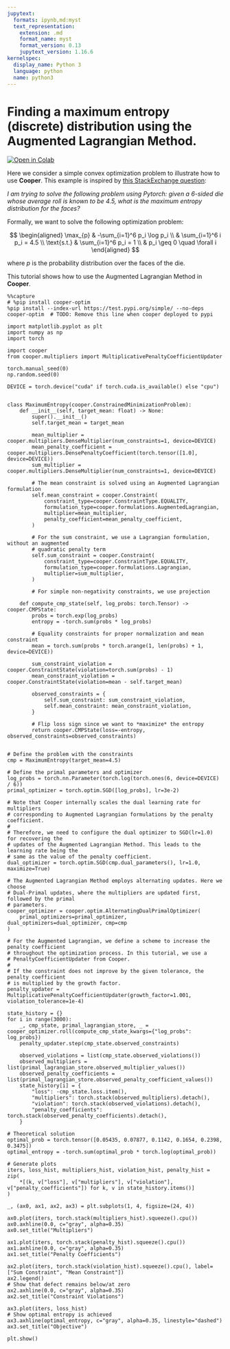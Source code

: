 ```yaml
---
jupytext:
  formats: ipynb,md:myst
  text_representation:
    extension: .md
    format_name: myst
    format_version: 0.13
    jupytext_version: 1.16.6
kernelspec:
  display_name: Python 3
  language: python
  name: python3
---
```


# Finding a maximum entropy (discrete) distribution using the Augmented Lagrangian Method.

[![Open in Colab](https://colab.research.google.com/assets/colab-badge.svg)](https://colab.research.google.com/github/cooper-org/cooper/blob/master/docs/source/notebooks/plot_max_entropy_augmented_lagrangian.ipynb)


Here we consider a simple convex optimization problem to illustrate how to use
**Cooper**. This example is inspired by [this StackExchange question](https://datascience.stackexchange.com/questions/107366/how-do-you-solve-strictly-constrained-optimization-problems-with-pytorch):

*I am trying to solve the following problem using Pytorch: given a 6-sided die
whose average roll is known to be 4.5, what is the maximum entropy distribution
for the faces?*

Formally, we want to solve the following optimization problem:

$$
\begin{aligned}
    \max_{p} & -\sum_{i=1}^6 p_i \log p_i \\
    & \sum_{i=1}^6 i p_i = 4.5 \\
    \text{s.t.} & \sum_{i=1}^6 p_i = 1 \\
    & p_i \geq 0 \quad \forall i
\end{aligned}
$$

where $p$ is the probability distribution over the faces of the die.

This tutorial shows how to use the Augmented Lagrangian Method in **Cooper**.

```{code-cell} ipython3
%%capture
# %pip install cooper-optim
%pip install --index-url https://test.pypi.org/simple/ --no-deps cooper-optim  # TODO: Remove this line when cooper deployed to pypi
```

```{code-cell} ipython3
import matplotlib.pyplot as plt
import numpy as np
import torch

import cooper
from cooper.multipliers import MultiplicativePenaltyCoefficientUpdater

torch.manual_seed(0)
np.random.seed(0)

DEVICE = torch.device("cuda" if torch.cuda.is_available() else "cpu")


class MaximumEntropy(cooper.ConstrainedMinimizationProblem):
    def __init__(self, target_mean: float) -> None:
        super().__init__()
        self.target_mean = target_mean

        mean_multiplier = cooper.multipliers.DenseMultiplier(num_constraints=1, device=DEVICE)
        mean_penalty_coefficient = cooper.multipliers.DensePenaltyCoefficient(torch.tensor([1.0], device=DEVICE))
        sum_multiplier = cooper.multipliers.DenseMultiplier(num_constraints=1, device=DEVICE)

        # The mean constraint is solved using an Augmented Lagrangian formulation
        self.mean_constraint = cooper.Constraint(
            constraint_type=cooper.ConstraintType.EQUALITY,
            formulation_type=cooper.formulations.AugmentedLagrangian,
            multiplier=mean_multiplier,
            penalty_coefficient=mean_penalty_coefficient,
        )

        # For the sum constraint, we use a Lagrangian formulation, without an augmented
        # quadratic penalty term
        self.sum_constraint = cooper.Constraint(
            constraint_type=cooper.ConstraintType.EQUALITY,
            formulation_type=cooper.formulations.Lagrangian,
            multiplier=sum_multiplier,
        )

        # For simple non-negativity constraints, we use projection

    def compute_cmp_state(self, log_probs: torch.Tensor) -> cooper.CMPState:
        probs = torch.exp(log_probs)
        entropy = -torch.sum(probs * log_probs)

        # Equality constraints for proper normalization and mean constraint
        mean = torch.sum(probs * torch.arange(1, len(probs) + 1, device=DEVICE))

        sum_constraint_violation = cooper.ConstraintState(violation=torch.sum(probs) - 1)
        mean_constraint_violation = cooper.ConstraintState(violation=mean - self.target_mean)

        observed_constraints = {
            self.sum_constraint: sum_constraint_violation,
            self.mean_constraint: mean_constraint_violation,
        }

        # Flip loss sign since we want to *maximize* the entropy
        return cooper.CMPState(loss=-entropy, observed_constraints=observed_constraints)


# Define the problem with the constraints
cmp = MaximumEntropy(target_mean=4.5)

# Define the primal parameters and optimizer
log_probs = torch.nn.Parameter(torch.log(torch.ones(6, device=DEVICE) / 6))
primal_optimizer = torch.optim.SGD([log_probs], lr=3e-2)

# Note that Cooper internally scales the dual learning rate for multipliers
# corresponding to Augmented Lagrangian formulations by the penalty coefficient.
#
# Therefore, we need to configure the dual optimizer to SGD(lr=1.0) for recovering the
# updates of the Augmented Lagrangian Method. This leads to the learning rate being the
# same as the value of the penalty coefficient.
dual_optimizer = torch.optim.SGD(cmp.dual_parameters(), lr=1.0, maximize=True)

# The Augmented Lagrangian Method employs alternating updates. Here we choose
# Dual-Primal updates, where the multipliers are updated first, followed by the primal
# parameters.
cooper_optimizer = cooper.optim.AlternatingDualPrimalOptimizer(
    primal_optimizers=primal_optimizer, dual_optimizers=dual_optimizer, cmp=cmp
)

# For the Augmented Lagrangian, we define a scheme to increase the penalty coefficient
# throughout the optimization process. In this tutorial, we use a
# PenaltyCoefficientUpdater from Cooper.
#
# If the constraint does not improve by the given tolerance, the penalty coefficient
# is multiplied by the growth factor.
penalty_updater = MultiplicativePenaltyCoefficientUpdater(growth_factor=1.001, violation_tolerance=1e-4)

state_history = {}
for i in range(3000):
    _, cmp_state, primal_lagrangian_store, _ = cooper_optimizer.roll(compute_cmp_state_kwargs={"log_probs": log_probs})
    penalty_updater.step(cmp_state.observed_constraints)

    observed_violations = list(cmp_state.observed_violations())
    observed_multipliers = list(primal_lagrangian_store.observed_multiplier_values())
    observed_penalty_coefficients = list(primal_lagrangian_store.observed_penalty_coefficient_values())
    state_history[i] = {
        "loss": -cmp_state.loss.item(),
        "multipliers": torch.stack(observed_multipliers).detach(),
        "violation": torch.stack(observed_violations).detach(),
        "penalty_coefficients": torch.stack(observed_penalty_coefficients).detach(),
    }

# Theoretical solution
optimal_prob = torch.tensor([0.05435, 0.07877, 0.1142, 0.1654, 0.2398, 0.3475])
optimal_entropy = -torch.sum(optimal_prob * torch.log(optimal_prob))

# Generate plots
iters, loss_hist, multipliers_hist, violation_hist, penalty_hist = zip(
    *[(k, v["loss"], v["multipliers"], v["violation"], v["penalty_coefficients"]) for k, v in state_history.items()]
)

_, (ax0, ax1, ax2, ax3) = plt.subplots(1, 4, figsize=(24, 4))

ax0.plot(iters, torch.stack(multipliers_hist).squeeze().cpu())
ax0.axhline(0.0, c="gray", alpha=0.35)
ax0.set_title("Multipliers")

ax1.plot(iters, torch.stack(penalty_hist).squeeze().cpu())
ax1.axhline(0.0, c="gray", alpha=0.35)
ax1.set_title("Penalty Coefficients")

ax2.plot(iters, torch.stack(violation_hist).squeeze().cpu(), label=["Sum Constraint", "Mean Constraint"])
ax2.legend()
# Show that defect remains below/at zero
ax2.axhline(0.0, c="gray", alpha=0.35)
ax2.set_title("Constraint Violations")

ax3.plot(iters, loss_hist)
# Show optimal entropy is achieved
ax3.axhline(optimal_entropy, c="gray", alpha=0.35, linestyle="dashed")
ax3.set_title("Objective")

plt.show()
```
